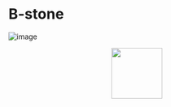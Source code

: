 # B-stone

![image](https://user-images.githubusercontent.com/28599454/41086111-af4bc3b0-6a41-11e8-9f9f-2d642b12666e.png)
<p align="center">
  <img src="https://user-images.githubusercontent.com/28599454/41086111-af4bc3b0-6a41-11e8-9f9f-2d642b12666e.png" width="100"/>
</p>
